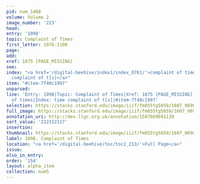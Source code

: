 ```yaml
---
pid: num_1488
volume: Volume 2
image_number: '223'
head:
entry: '1098'
topic: Complaint of Times
first_letter: 1076-1100
page:
add:
xref: 1875 [PAGE_MISSING]
see:
index: "<a href='/digital-beehive/index1/index_0761/'>complaint of times</a>|<a href='/digital-beehive/index5/index_4155/'>time
  complaint of t[s]</a>"
item: "#item-7f40c1997"
unparsed:
line: 'Entry: 1098|Topic: Complaint of Times|Xref: 1875 [PAGE_MISSING]|Index: complaint
  of times|Index: time complaint of t[s]|#item-7f40c1997'
selection: https://stacks.stanford.edu/image/iiif/fm855tg5659/1607_0690/380,2117,2861,1135/full/0/default.jpg
full_image: https://stacks.stanford.edu/image/iiif/fm855tg5659/1607_0690/full/full/0/default.jpg
annotation_uri: http://dev.llgc.org.uk/annotation/1587669691139
sort_value: '222312117'
insertion:
thumbnail: https://stacks.stanford.edu/image/iiif/fm855tg5659/1607_0690/380,2117,600,180/250,/0/default.jpg
label: 1098. Complaint of Times
location: "<a href='/digital-beehive/toc/toc2_213/'>Full Page</a>"
issue:
also_in_entry:
order: '154'
layout: alpha_item
collection: num5
---
```

